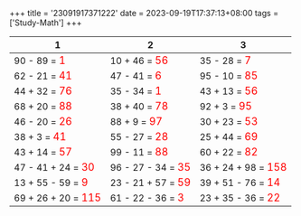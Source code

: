 +++ 
title = '23091917371222' 
date = 2023-09-19T17:37:13+08:00 
tags = ['Study-Math'] 
+++ 

1 | 2 | 3 
-- | -- | -- 
90 - 89 = <font color=red size=4>1</font> | 10 + 46 = <font color=red size=4>56</font> | 35 - 28 = <font color=red size=4>7</font> 
62 - 21 = <font color=red size=4>41</font> | 47 - 41 = <font color=red size=4>6</font> | 95 - 10 = <font color=red size=4>85</font> 
44 + 32 = <font color=red size=4>76</font> | 35 - 34 = <font color=red size=4>1</font> | 43 + 13 = <font color=red size=4>56</font> 
68 + 20 = <font color=red size=4>88</font> | 38 + 40 = <font color=red size=4>78</font> | 92 + 3 = <font color=red size=4>95</font> 
46 - 20 = <font color=red size=4>26</font> | 88 + 9 = <font color=red size=4>97</font> | 30 + 23 = <font color=red size=4>53</font> 
38 + 3 = <font color=red size=4>41</font> | 55 - 27 = <font color=red size=4>28</font> | 25 + 44 = <font color=red size=4>69</font> 
43 + 14 = <font color=red size=4>57</font> | 99 - 11 = <font color=red size=4>88</font> | 60 + 22 = <font color=red size=4>82</font> 
47 - 41 + 24 = <font color=red size=4>30</font> | 96 - 27 - 34 = <font color=red size=4>35</font> | 36 + 24 + 98 = <font color=red size=4>158</font> 
13 + 55 - 59 = <font color=red size=4>9</font> | 23 - 21 + 57 = <font color=red size=4>59</font> | 39 + 51 - 76 = <font color=red size=4>14</font> 
69 + 26 + 20 = <font color=red size=4>115</font> | 61 - 22 - 36 = <font color=red size=4>3</font> | 23 + 35 - 36 = <font color=red size=4>22</font> 

